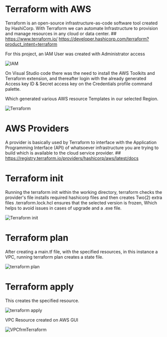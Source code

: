 # Terraform with AWS

Terraform is an open-source infrastructure-as-code software tool created by HashiCorp.
With Terraform we can automate Infrastructure to provision and manage resources in any cloud or data center. ## https://www.terraform.io/
https://developer.hashicorp.com/terraform?product_intent=terraform

For this project, an IAM User was created with Administrator access

![IAM](https://github.com/Benn1440/Terraform/assets/67696393/c2d28374-3bef-4b22-8d89-58b7e9e69920)

On Visual Studio code there was the need to install the AWS Toolkits and Terraform extension, and thereafter login with the already generated Access key ID & Secret access key on the Credentials profile command palette.

Which generated various AWS resource Templates in our selected Region.

![Terraform](https://github.com/Benn1440/Terraform/assets/67696393/3f10b409-19b8-4275-9ed5-50b83991f789)

# AWS Providers

A provider is basically used by Terraform to interface with the Application Programming Interface (API) of whatsoever infrastructure you are trying to build which is available to the cloud service provider. ## https://registry.terraform.io/providers/hashicorp/aws/latest/docs

# Terraform init

Running the terraform init within the working directory, terraform checks the provider's file installs required hashicorp files and then creates Two(2) extra files
.terraform.lock.hcl ensures that the selected version is frozen, Which helps to avoid issues in cases of upgrade and a .exe file. 


![Terraform init](https://github.com/Benn1440/Terraform/assets/67696393/5fe3e1db-9830-464d-8485-f7ad5acdb176)

# Terraform plan

After creating a main.tf file, with the specified resources, in this instance a VPC, running terraform plan creates a state file.

![terraform plan](https://github.com/Benn1440/Terraform/assets/67696393/26220752-f64b-458f-9652-e5b889d85548)

# Terraform apply

This creates the specified resource.

![terraform apply](https://github.com/Benn1440/Terraform/assets/67696393/069e8db4-ea44-4a7c-b5a9-bb77492f0491)

VPC Resource created on AWS GUI

![VPCfrmTerraform](https://github.com/Benn1440/Terraform/assets/67696393/59f24c75-4ac8-47c8-b53a-630e5c7038aa)


